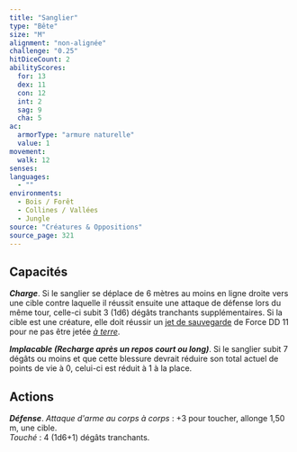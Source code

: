 ```yaml
---
title: "Sanglier"
type: "Bête"
size: "M"
alignment: "non-alignée"
challenge: "0.25"
hitDiceCount: 2
abilityScores:
  for: 13
  dex: 11
  con: 12
  int: 2
  sag: 9
  cha: 5
ac: 
  armorType: "armure naturelle"
  value: 1
movement: 
  walk: 12
senses: 
languages: 
  - ""
environments:
  - Bois / Forêt
  - Collines / Vallées
  - Jungle
source: "Créatures & Oppositions"
source_page: 321
---
```

## Capacités
_**Charge**_. Si le sanglier se déplace de 6 mètres au moins en ligne droite vers une cible contre laquelle il réussit ensuite une attaque de défense lors du même tour, celle-ci subit 3 (1d6) dégâts tranchants supplémentaires. Si la cible est une créature, elle doit réussir un [jet de sauvegarde](/utiliser-les-caracteristiques#jets-de-sauvegarde) de Force DD 11 pour ne pas être jetée [_à terre_](/gerer-la-sante-du-personnage/#a-terre).

_**Implacable (Recharge après un repos court ou long)**_. Si le sanglier subit 7 dégâts ou moins et que cette blessure devrait réduire son total actuel de points de vie à 0, celui-ci est réduit à 1 à la place.

## Actions
_**Défense**_. _Attaque d'arme au corps à corps_ : +3 pour toucher, allonge 1,50 m, une cible.  
_Touché_ : 4 (1d6+1) dégâts tranchants.
